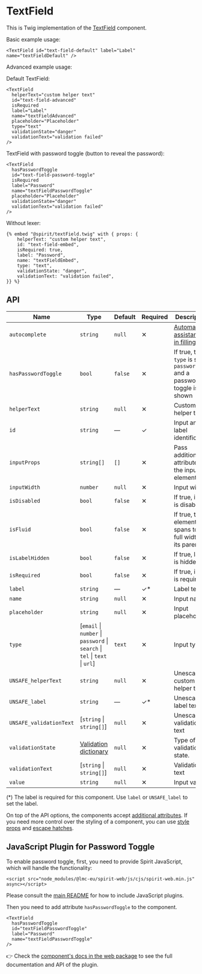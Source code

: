 # TextField

This is Twig implementation of the [TextField][textfield] component.

Basic example usage:

```twig
<TextField id="text-field-default" label="Label" name="textFieldDefault" />
```

Advanced example usage:

Default TextField:

```twig
<TextField
  helperText="custom helper text"
  id="text-field-advanced"
  isRequired
  label="Label"
  name="textFieldAdvanced"
  placeholder="Placeholder"
  type="text"
  validationState="danger"
  validationText="validation failed"
/>
```

TextField with password toggle (button to reveal the password):

```twig
<TextField
  hasPasswordToggle
  id="text-field-password-toggle"
  isRequired
  label="Password"
  name="textFieldPasswordToggle"
  placeholder="Placeholder"
  validationState="danger"
  validationText="validation failed"
/>
```

Without lexer:

```twig
{% embed "@spirit/textField.twig" with { props: {
    helperText: "custom helper text",
    id: "text-field-embed",
    isRequired: true,
    label: "Password",
    name: "textFieldEmbed",
    type: "text",
    validationState: "danger",
    validationText: "validation failed",
}} %}
```

## API

| Name                    | Type                                                                        | Default | Required | Description                                                             |
| ----------------------- | --------------------------------------------------------------------------- | ------- | -------- | ----------------------------------------------------------------------- |
| `autocomplete`          | `string`                                                                    | `null`  | ✕        | [Automated assistance in filling][autocomplete-attr]                    |
| `hasPasswordToggle`     | `bool`                                                                      | `false` | ✕        | If true, the `type` is set to `password` and a password toggle is shown |
| `helperText`            | `string`                                                                    | `null`  | ✕        | Custom helper text                                                      |
| `id`                    | `string`                                                                    | —       | ✓        | Input and label identification                                          |
| `inputProps`            | `string[]`                                                                  | `[]`    | ✕        | Pass additional attributes to the input element                         |
| `inputWidth`            | `number`                                                                    | `null`  | ✕        | Input width                                                             |
| `isDisabled`            | `bool`                                                                      | `false` | ✕        | If true, input is disabled                                              |
| `isFluid`               | `bool`                                                                      | `false` | ✕        | If true, the element spans to the full width of its parent              |
| `isLabelHidden`         | `bool`                                                                      | `false` | ✕        | If true, label is hidden                                                |
| `isRequired`            | `bool`                                                                      | `false` | ✕        | If true, input is required                                              |
| `label`                 | `string`                                                                    | —       | ✓\*      | Label text                                                              |
| `name`                  | `string`                                                                    | `null`  | ✕        | Input name                                                              |
| `placeholder`           | `string`                                                                    | `null`  | ✕        | Input placeholder                                                       |
| `type`                  | [`email` \| `number` \| `password` \| `search` \| `tel` \| `text` \| `url`] | `text`  | ✕        | Input type                                                              |
| `UNSAFE_helperText`     | `string`                                                                    | `null`  | ✕        | Unescaped custom helper text                                            |
| `UNSAFE_label`          | `string`                                                                    | —       | ✓\*      | Unescaped label text                                                    |
| `UNSAFE_validationText` | [`string` \| `string[]`]                                                    | `null`  | ✕        | Unescaped validation text                                               |
| `validationState`       | [Validation dictionary][dictionary-validation]                              | `null`  | ✕        | Type of validation state.                                               |
| `validationText`        | [`string` \| `string[]`]                                                    | `null`  | ✕        | Validation text                                                         |
| `value`                 | `string`                                                                    | `null`  | ✕        | Input value                                                             |

(\*) The label is required for this component. Use `label` or `UNSAFE_label` to set the label.

On top of the API options, the components accept [additional attributes][readme-additional-attributes].
If you need more control over the styling of a component, you can use [style props][readme-style-props]
and [escape hatches][readme-escape-hatches].

## JavaScript Plugin for Password Toggle

To enable password toggle, first, you need to provide Spirit JavaScript,
which will handle the functionality:

```twig
<script src="node_modules/@lmc-eu/spirit-web/js/cjs/spirit-web.min.js" async></script>
```

Please consult the [main README][web-readme] for how to include JavaScript
plugins.

Then you need to add attribute `hasPasswordToggle` to the component.

```twig
<TextField
  hasPasswordToggle
  id="textFieldPasswordToggle"
  label="Password"
  name="textFieldPasswordToggle"
/>
```

👉 Check the [component's docs in the web package][web-js-api] to see the full documentation and API of the plugin.

[autocomplete-attr]: https://developer.mozilla.org/en-US/docs/Web/HTML/Attributes/autocomplete
[dictionary-validation]: https://github.com/lmc-eu/spirit-design-system/blob/main/docs/DICTIONARIES.md#validation
[readme-additional-attributes]: https://github.com/lmc-eu/spirit-design-system/blob/main/packages/web-twig/README.md#additional-attributes
[readme-escape-hatches]: https://github.com/lmc-eu/spirit-design-system/blob/main/packages/web-twig/README.md#escape-hatches
[readme-style-props]: https://github.com/lmc-eu/spirit-design-system/blob/main/packages/web-twig/README.md#style-props
[textfield]: https://github.com/lmc-eu/spirit-design-system/tree/main/packages/web/src/scss/components/TextField
[web-js-api]: https://github.com/lmc-eu/spirit-design-system/blob/main/packages/web/src/scss/components/TextField/README.md#javascript-plugin-for-password-toggle
[web-readme]: https://github.com/lmc-eu/spirit-design-system/blob/main/packages/web/README.md
